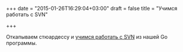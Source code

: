 +++
date = "2015-01-26T16:29:04+03:00"
draft = false
title = "Учимся работать с SVN"

+++

<p>Откапываем стюардессу и <a href="http://adampresley.com/2015/01/25/my-first-svn-post-commit-hook-in-go-part-1.html">учимся работать с SVN</a> из нашей Go программы.</p>

